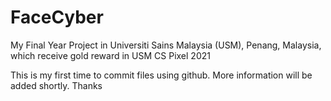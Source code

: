 # FaceCyber
My Final Year Project in Universiti Sains Malaysia (USM), Penang, Malaysia, which receive gold reward in USM CS Pixel 2021

This is my first time to commit files using github. More information will be added shortly. Thanks
